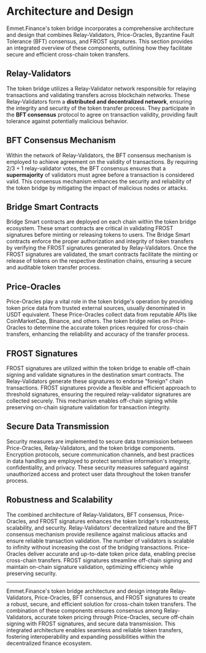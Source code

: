 # Architecture and Design

Emmet.Finance's token bridge incorporates a comprehensive architecture and design that combines Relay-Validators, Price-Oracles, Byzantine Fault Tolerance (BFT) consensus, and FROST signatures. This section provides an integrated overview of these components, outlining how they facilitate secure and efficient cross-chain token transfers.

## Relay-Validators
The token bridge utilizes a Relay-Validator network responsible for relaying transactions and validating transfers across blockchain networks. These Relay-Validators form a **distributed and decentralized network**, ensuring the integrity and security of the token transfer process. They participate in the **BFT consensus** protocol to agree on transaction validity, providing fault tolerance against potentially malicious behavior.

## BFT Consensus Mechanism
Within the network of Relay-Validators, the BFT consensus mechanism is employed to achieve agreement on the validity of transactions. By requiring $2/3+1$ relay-validator votes, the BFT consensus ensures that a **supermajority** of validators must agree before a transaction is considered valid. This consensus mechanism enhances the security and reliability of the token bridge by mitigating the impact of malicious nodes or attacks.

## Bridge Smart Contracts
Bridge Smart contracts are deployed on each chain within the token bridge ecosystem. These smart contracts are critical in validating FROST signatures before minting or releasing tokens to users. The Bridge Smart contracts enforce the proper authorization and integrity of token transfers by verifying the FROST signatures generated by Relay-Validators. Once the FROST signatures are validated, the smart contracts facilitate the minting or release of tokens on the respective destination chains, ensuring a secure and auditable token transfer process.

## Price-Oracles
Price-Oracles play a vital role in the token bridge's operation by providing token price data from trusted external sources, usually denominated in USDT equivalent. These Price-Oracles collect data from reputable APIs like CoinMarketCap, Binance, and others. The token bridge relies on Price-Oracles to determine the accurate token prices required for cross-chain transfers, enhancing the reliability and accuracy of the transfer process.

## FROST Signatures
FROST signatures are utilized within the token bridge to enable off-chain signing and validate signatures in the destination smart contracts. The Relay-Validators generate these signatures to endorse "foreign" chain transactions. FROST signatures provide a flexible and efficient approach to threshold signatures, ensuring the required relay-validator signatures are collected securely. This mechanism enables off-chain signing while preserving on-chain signature validation for transaction integrity.

## Secure Data Transmission
Security measures are implemented to secure data transmission between Price-Oracles, Relay-Validators, and the token bridge components. Encryption protocols, secure communication channels, and best practices in data handling are employed to protect sensitive information's integrity, confidentiality, and privacy. These security measures safeguard against unauthorized access and protect user data throughout the token transfer process.

## Robustness and Scalability
The combined architecture of Relay-Validators, BFT consensus, Price-Oracles, and FROST signatures enhances the token bridge's robustness, scalability, and security. Relay-Validators' decentralized nature and the BFT consensus mechanism provide resilience against malicious attacks and ensure reliable transaction validation. The number of validators is scalable to infinity without increasing the cost of the bridging transactions. Price-Oracles deliver accurate and up-to-date token price data, enabling precise cross-chain transfers. FROST signatures streamline off-chain signing and maintain on-chain signature validation, optimizing efficiency while preserving security.

***

Emmet.Finance's token bridge architecture and design integrate Relay-Validators, Price-Oracles, BFT consensus, and FROST signatures to create a robust, secure, and efficient solution for cross-chain token transfers. The combination of these components ensures consensus among Relay-Validators, accurate token pricing through Price-Oracles, secure off-chain signing with FROST signatures, and secure data transmission. This integrated architecture enables seamless and reliable token transfers, fostering interoperability and expanding possibilities within the decentralized finance ecosystem.
